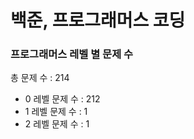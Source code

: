 # 백준, 프로그래머스 코딩
### 프로그래머스 레벨 별 문제 수
총 문제 수 : 214
- 0 레벨 문제 수 : 212
- 1 레벨 문제 수 : 1
- 2 레벨 문제 수 : 1

